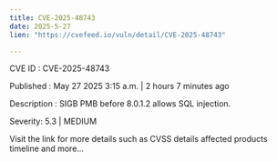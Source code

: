 ```yaml
---
title: CVE-2025-48743
date: 2025-5-27
lien: "https://cvefeed.io/vuln/detail/CVE-2025-48743"

---
```


CVE ID : CVE-2025-48743

Published :  May 27
2025
3:15 a.m. | 2 hours
7 minutes ago

Description : SIGB PMB before 8.0.1.2 allows SQL injection.

Severity: 5.3 | MEDIUM

Visit the link for more details
such as CVSS details
affected products
timeline
and more...
